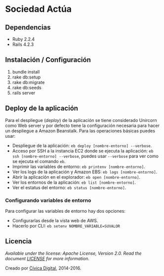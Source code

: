 Sociedad Actúa
============

## Dependencias
- Ruby 2.2.4
- Rails 4.2.3

## Instalación / Configuración
1. bundle install
2. rake db:setup
3. rake db:migrate
4. rake db:seeds
5. rails server

## Deploy de la aplicación
Para el despliegue (_deploy_) de la aplicación se tiene considerado Unircorn como Web server y por defecto tiene la configuración necesaria para hacer un despliegue a Amazon Beanstalk. Para las operaciones básicas puedes usar:

- Despliegue de la aplicación: `eb deploy [nombre-entorno] --verbose`.
- Acceso por SSH a la instancia EC2 donde se ejecuta la aplicación: `eb ssh [nombre-entorno] --verbose`, puedes usar `--verbose` para ver como se ejecuta el comando `eb`.
- Imprimir las variables de entorno: `eb printenv [nombre-entorno]`.
- Ver los logs de la aplicación y Amazon EBS: `eb logs [nombre-entorno]`.
- Abrir la aplicación en el explorador: `eb open [nombre-entorno]`.
- Ver los entornos de la aplicación: `eb list [nombre-entorno]`.
- Ver el estatus del entorno: `eb status [nombre-entorno]`.

### Configurando variables de entorno
Para configurar las variables de entorno hay dos opciones:
- Configurarlas desde la vista web de AWS.
- Hacerlo por CLI: `eb setenv NOMBRE_VARIABLE=SUVALOR`


## Licencia

_Available under the license: Apache License, Version 2.0. Read the document [LICENSE](/LICENSE.md) for more information._

Creado por [Cívica Digital](https://civica.digital), 2014-2016.
